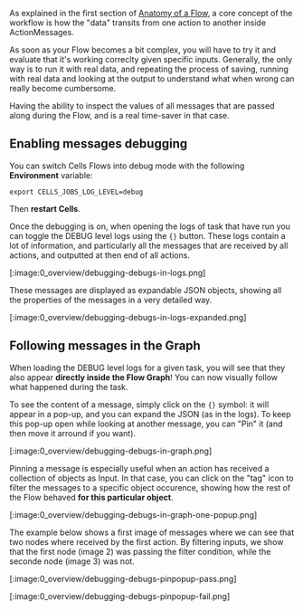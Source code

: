 As explained in the first section of [Anatomy of a Flow](), a core concept of the workflow is how the "data" transits from one action to another inside ActionMessages. 

As soon as your Flow becomes a bit complex, you will have to try it and evaluate that it's working correclty given specific inputs. Generally, the only way is to run it with real data, and repeating the process of saving, running with real data and looking at the output to understand what when wrong can really become cumbersome.

Having the ability to inspect the values of all messages that are passed along during the Flow, and is a real time-saver in that case.

## Enabling messages debugging

You can switch Cells Flows into debug mode with the following **Environment** variable: 
```
export CELLS_JOBS_LOG_LEVEL=debug
```
Then **restart Cells**. 

Once the debugging is on, when opening the logs of task that have run you can toggle the DEBUG level logs using the `{}` button. These logs contain a lot of information, and particularly all the messages that are received by all actions, and outputted at then end of all actions. 

[:image:0_overview/debugging-debugs-in-logs.png]

These messages are displayed as expandable JSON objects, showing all the properties of the messages in a very detailed way.

[:image:0_overview/debugging-debugs-in-logs-expanded.png]

## Following messages in the Graph

When loading the DEBUG level logs for a given task, you will see that they also appear **directly inside the Flow Graph**! You can now visually follow what happened during the task.

To see the content of a message, simply click on the `{}` symbol: it will appear in a pop-up, and you can expand the JSON (as in the logs). To keep this pop-up open while looking at another message, you can "Pin" it (and then move it arround if you want). 

[:image:0_overview/debugging-debugs-in-graph.png]

Pinning a message is especially useful when an action has received a collection of objects as Input. In that case, you can click on the "tag" icon to filter the messages to a specific object occurence, showing how the rest of the Flow behaved **for this particular object**. 

[:image:0_overview/debugging-debugs-in-graph-one-popup.png]

The example below shows a first image of messages where we can see that two nodes where received by the first action. By filtering inputs, we show that the first node (image 2) was passing the filter condition, while the seconde node (image 3) was not.

[:image:0_overview/debugging-debugs-pinpopup-pass.png]

[:image:0_overview/debugging-debugs-pinpopup-fail.png]

